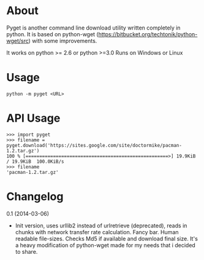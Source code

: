 About
======

Pyget is another command line download utility written completely in python.
It is based on python-wget (https://bitbucket.org/techtonik/python-wget/src)
with some improvements.

It works on python >= 2.6 or python >=3.0
Runs on Windows or Linux


Usage
======

    python -m pyget <URL>


API Usage
======

    >>> import pyget
    >>> filename = pyget.download('https://sites.google.com/site/doctormike/pacman-1.2.tar.gz')
    100 % [====================================================>] 19.9KiB / 19.9KiB  100.0KiB/s  
    >>> filename
    'pacman-1.2.tar.gz'

Changelog
========

0.1 (2014-03-06)
 * Init version, uses urllib2 instead of urlretrieve (deprecated), reads in chunks with network transfer rate calculation.
   Fancy bar. Human readable file-sizes. Checks Md5 if available and download final size.
   It's a heavy modification of python-wget made for my needs that i decided to share.
